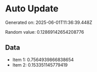 # Auto Update

Generated on: 2025-06-01T11:36:39.448Z

Random value: 0.12869142654208776

## Data

- Item 1: 0.7564939866838654
- Item 2: 0.153351145779419